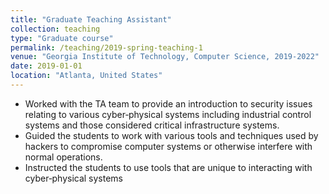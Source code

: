 ```yaml
---
title: "Graduate Teaching Assistant"
collection: teaching
type: "Graduate course"
permalink: /teaching/2019-spring-teaching-1
venue: "Georgia Institute of Technology, Computer Science, 2019-2022"
date: 2019-01-01
location: "Atlanta, United States"
---
```

* Worked with the TA team to provide an introduction to security issues relating to various cyber‑physical
systems including industrial control systems and those considered critical infrastructure systems.
* Guided the students to work with various tools and techniques used by hackers to compromise computer
systems or otherwise interfere with normal operations.
* Instructed the students to use tools that are unique to interacting with cyber‑physical systems

<!-- Heading 1
======

Heading 2
======

Heading 3
====== -->